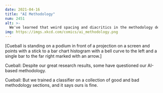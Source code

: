 ```yaml
---
date: 2021-04-16
title: "AI Methodology"
num: 2451
alt: >-
  We've learned that weird spacing and diacritics in the methodology description are apparently the key to good research; luckily, we've developed an AI tool to help us figure out where to add them.
img: https://imgs.xkcd.com/comics/ai_methodology.png
---
```

[Cueball is standing on a podium in front of a projection on a screen and points with a stick to a bar chart histogram with a bell curve to the left and a single bar to the far right marked with an arrow.]

Cueball: Despite our great research results, some have questioned our AI-based methodology.

Cueball: But we trained a classifier on a collection of good and bad methodology sections, and it says ours is fine.